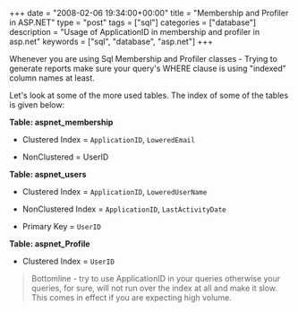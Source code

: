 +++
date = "2008-02-06 19:34:00+00:00"
title = "Membership and Profiler in ASP.NET"
type = "post"
tags = ["sql"]
categories = ["database"]
description = "Usage of ApplicationID in membership and profiler in asp.net"
keywords = ["sql", "database", "asp.net"]
+++


Whenever you are using Sql Membership and Profiler classes - 
Trying to generate reports make sure your query's WHERE clause is using "indexed" column names at least.

 

Let's look at some of the more used tables. The index of some of the tables is given below:

 

**Table: aspnet_membership**

 

  
  * Clustered Index = `ApplicationID`, `LoweredEmail`
   
  * NonClustered = UserID
 

**Table: aspnet_users**

 

  
  * Clustered Index = `ApplicationID`, `LoweredUserName`
   
  * NonClustered Index = `ApplicationID`, `LastActivityDate`
   
  * Primary Key = `UserID `
 

**Table: aspnet_Profile**

 

  
  * Clustered Index = `UserID `
 
<blockquote>
Bottomline - try to use ApplicationID in your queries otherwise your queries, for sure, will not run over the index at all and make it slow. This comes in effect if you are expecting high volume.
</blockquote>